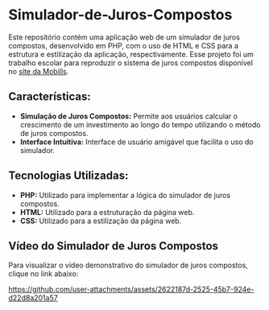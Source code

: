 # Simulador-de-Juros-Compostos
Este repositório contém uma aplicação web de um simulador de juros compostos, desenvolvido em PHP, com o uso de HTML e CSS para a estrutura e estilização da aplicação, respectivamente. Esse projeto foi um trabalho escolar para reproduzir o sistema de juros compostos disponível no [site da Mobills](https://www.mobills.com.br/calculadoras/calculadora-juros-compostos/#google_vignette).

## Características:

- **Simulação de Juros Compostos:** Permite aos usuários calcular o crescimento de um investimento ao longo do tempo utilizando o método de juros compostos.
- **Interface Intuitiva:** Interface de usuário amigável que facilita o uso do simulador.

## Tecnologias Utilizadas:

- **PHP:** Utilizado para implementar a lógica do simulador de juros compostos.
- **HTML:** Utilizado para a estruturação da página web.
- **CSS:** Utilizado para a estilização da página web.

## Vídeo do Simulador de Juros Compostos
Para visualizar o vídeo demonstrativo do simulador de juros compostos, clique no link abaixo:



https://github.com/user-attachments/assets/2622187d-2525-45b7-924e-d22d8a201a57


